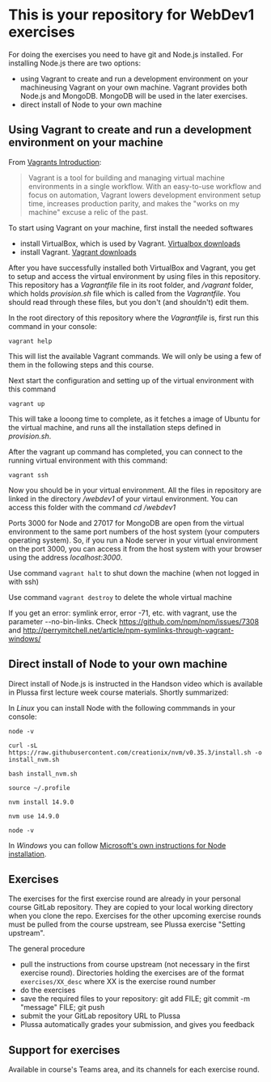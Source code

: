 # This is your repository for WebDev1 exercises

For doing the exercises you need to have git and Node.js installed.
For installing Node.js there are two options:
- using Vagrant to create and run a development environment on your machineusing Vagrant on your own machine. Vagrant provides both Node.js and MongoDB. MongoDB will be used in the later exercises. 
- direct install of Node to your own machine

## Using Vagrant to create and run a development environment on your machine
From [Vagrants Introduction](https://www.vagrantup.com/intro):
>Vagrant is a tool for building and managing virtual machine environments in a single workflow. With an easy-to-use workflow and focus on automation, Vagrant lowers development environment setup time, increases production parity, and makes the "works on my machine" excuse a relic of the past.

To start using Vagrant on your machine, first install the needed softwares

- install VirtualBox, which is used by Vagrant. [Virtualbox downloads](https://www.virtualbox.org/wiki/Downloads)
- install Vagrant. [Vagrant downloads](https://www.vagrantup.com/downloads)

After you have successfully installed both VirtualBox and Vagrant, you get to setup and access the virtual environment by using files in this repository. This repository has a _Vagrantfile_ file in its root folder, and _/vagrant_ folder, which holds _provision.sh_ file which is called from the _Vagrantfile_. You should read through these files, but you don't (and shouldn't) edit them.

In the root directory of this repository where the _Vagrantfile_ is, first run this command in your console:

`vagrant help`

This will list the available Vagrant commands. We will only be using a few of them in the following steps and this course.

Next start the configuration and setting up of the virtual environment with this command

`vagrant up`

This will take a looong time to complete, as it fetches a image of Ubuntu for the virtual machine, and runs all the installation steps defined in _provision.sh_.

After the vagrant up command has completed, you can connect to the running virtual environment with this command:

`vagrant ssh`

Now you should be in your virtual environment. All the files in repository are linked in the directory _/webdev1_ of your virtaul environment. You can access this folder with the command 
    _cd /webdev1_

Ports 3000 for Node and 27017 for MongoDB are open from the virtual environment to the same port numbers of the host system (your computers operating system). So, if you run a Node server in your virtual environment on the port 3000, you can access it from the host system with your browser using the address _localhost:3000_.

Use command `vagrant halt` to shut down the machine (when not logged in with ssh)

Use command `vagrant destroy` to delete the whole virtual machine   

If you get an error: symlink error, error -71, etc. with vagrant, use the parameter --no-bin-links.
Check https://github.com/npm/npm/issues/7308 and http://perrymitchell.net/article/npm-symlinks-through-vagrant-windows/
 

## Direct install of Node to your own machine
Direct install of Node.js is instructed in the Handson video which is available in Plussa first lecture week course materials. Shortly summarized:

In *Linux* you can install Node with the following commmands in your console:

`node -v`

`curl -sL https://raw.githubusercontent.com/creationix/nvm/v0.35.3/install.sh -o install_nvm.sh`

`bash install_nvm.sh`

`source ~/.profile`

`nvm install 14.9.0`

`nvm use 14.9.0`

`node -v`

In *Windows* you can follow [Microsoft's own instructions for Node installation](https://docs.microsoft.com/en-us/windows/nodejs/setup-on-windows).


## Exercises

The exercises for the first exercise round are already in your personal course GitLab repository. They are copied to your local working directory when you clone the repo. Exercises for the other upcoming exercise rounds must be pulled from the course upstream, see Plussa exercise "Setting upstream".

The general procedure
- pull the instructions from course upstream (not necessary in the first exercise round). Directories holding the exercises are of the format `exercises/XX_desc` where XX is the exercise round number
- do the exercises
- save the required files to your repository: git add FILE; git commit -m "message" FILE; git push
- submit the your GitLab repository URL to Plussa
- Plussa automatically grades your submission, and gives you feedback

## Support for exercises 
Available in course's Teams area, and its channels for each exercise round.  